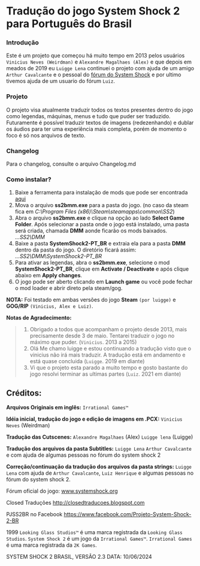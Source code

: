 # Tradução do jogo System Shock 2 para Português do Brasil
### Introdução
Este é um projeto que começou há muito tempo em 2013 pelos usuários `Vinicius Neves (Weirdman)` e `Alexandre Magalhaes (Alex)` e que depois em meados de 2019 eu `Luigge Lena` continuei o projeto com ajuda de um amigo `Arthur Cavalcante` e o pessoal do [fórum do System Shock](www.systemshock.org) e por ultimo tivemos ajuda de um usuario do fórum `Luiz`.
### Projeto
O projeto visa atualmente traduzir todos os textos presentes dentro do jogo como legendas, máquinas, menus e tudo que puder ser traduzido. Futuramente é possível traduzir textos de imagens (redezenhando) e dublar os áudios para ter uma experiência mais completa, porém de momento o foco é só nos arquivos de texto.

### Changelog
Para o changelog, consulte o arquivo Changelog.md

### Como instalar?
1. Baixe a ferramenta para instalação de mods que pode ser encontrada [aqui](https://www.systemshock.org/index.php?topic=4790.0)
2. Mova o arquivo **ss2bmm.exe** para a pasta do jogo. (no caso da steam fica em *C:\Program Files (x86)\Steam\steamapps\common\SS2*)
3. Abra o arquivo **ss2bmm.exe** e clique na opção ao lado **Select Game Folder**. Após selecionar a pasta onde o jogo está instalado, uma pasta será criada, chamada **DMM** aonde ficarão os mods baixados. *...SS2\DMM*
4. Baixe a pasta **SystemShock2-PT_BR** e extraia ela para a pasta **DMM** dentro da pasta do jogo. O diretório ficará assim: *...SS2\DMM\SystemShock2-PT_BR*
5. Para ativar as legendas, abra o **ss2bmm.exe**, selecione o mod **SystemShock2-PT_BR**, clique em **Activate / Deactivate** e após clique abaixo em **Apply changes**.
6. O jogo pode ser aberto clicando em **Launch game** ou você pode fechar o mod loader e abrir direto pela steam/gog.

**NOTA:** Foi testado em ambas versões do jogo **Steam** `(por luigge)` e **GOG/RIP** `(Vinicius, Alex e Luiz)`.



**Notas de Agradecimento:**
> 1. Obrigado a todos que acompanham o projeto desde 2013, mais precisamente desde 3 de maio.
Tentarei traduzir o jogo no máximo que puder. (`Vinicius`. 2013 a 2015)
> 2. Olá Me chamo luigge e estou continuando a tradução visto que o vinicius não irá mais traduzir.
A tradução está em andamento e está quase concluida (`Luigge`. 2019 em diante)
> 3. Vi que o projeto esta parado a muito tempo e gosto bastante do jogo resolvi terminar as ultimas
partes (`Luiz`. 2021 em diante)

## Créditos:
**Arquivos Originais em inglês:** 
`Irrational Games™`

**Idéia inicial, tradução do jogo e edição de imagens em .PCX:** 
`Vinicius Neves` (Weirdman)

**Tradução das Cutscenes:**
`Alexandre Magalhaes` (Alex)
`Luigge lena` (Luigge)

**Tradução dos arquivos da pasta Subtitles:**
`Luigge Lena`
`Arthur Cavalcante`
e com ajuda de algumas pessoas no fórum do system shock 2

**Correção/continuação da tradução dos arquivos da pasta strings:**
`Luigge Lena` com ajuda de `Arthur Cavalcante`, `Luiz Henrique` e algumas pessoas no fórum do system shock 2.


Fórum oficial do jogo:
www.systemshock.org

Closed Traduções
http://closedtraducoes.blogspot.com

PJSS2BR no Facebook
https://www.facebook.com/Projeto-System-Shock-2-BR


1999 `Looking Glass Studios™` é uma marca registrada da `Looking Glass Studios`. 
`System Shock 2` é um jogo da `Irrational Games™`. `Irrational Games` é uma marca registrada da `2K Games`.

SYSTEM SHOCK 2 BRASIL, VERSÃO 2.3
DATA: 10/06/2024
